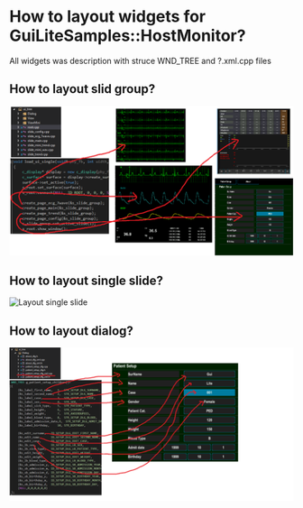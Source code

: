# How to layout widgets for GuiLiteSamples::HostMonitor?

All widgets was description with struce WND_TREE and ?.xml.cpp files

## How to layout slid group?
![Layout slides group](layout_slide_group.png)
## How to layout single slide?
![Layout single slide](delayout_single_groupo.png)
## How to layout dialog?
![Layout dialog](layout_dialog.png)